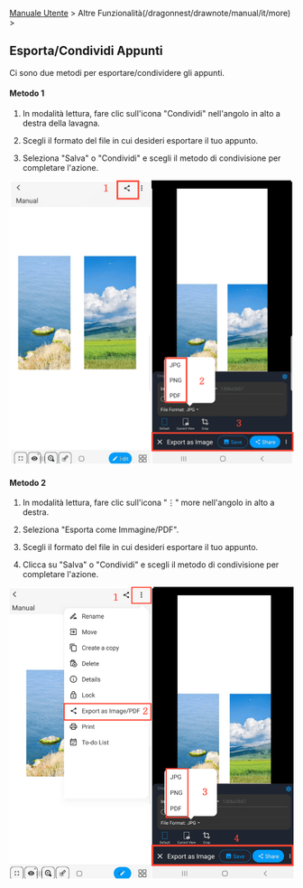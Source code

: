 [Manuale Utente](/dragonnest/drawnote/manual/it) > Altre Funzionalità(/dragonnest/drawnote/manual/it/more) >

Esporta/Condividi Appunti
---
Ci sono due metodi per esportare/condividere gli appunti.

#### Metodo 1
1. In modalità lettura, fare clic sull'icona "Condividi" nell'angolo in alto a destra della lavagna.

2. Scegli il formato del file in cui desideri esportare il tuo appunto.

3. Seleziona "Salva" o "Condividi" e scegli il metodo di condivisione per completare l'azione.

![Esporta/Condividi Appunti Metodo 1](imgs/export_share_notes.png)

#### Metodo 2
1. In modalità lettura, fare clic sull'icona "⋮" more nell'angolo in alto a destra.

2. Seleziona "Esporta come Immagine/PDF".

3. Scegli il formato del file in cui desideri esportare il tuo appunto.

4. Clicca su "Salva" o "Condividi" e scegli il metodo di condivisione per completare l'azione.

![Esporta/Condividi Appunti Metodo 2](imgs/export_share_notes2.png)